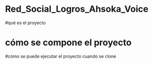 # Red_Social_Logros_Ahsoka_Voice
#qué es el proyecto
# cómo se compone el proyecto
#cómo se puede ejecutar el proyecto cuando se clone
